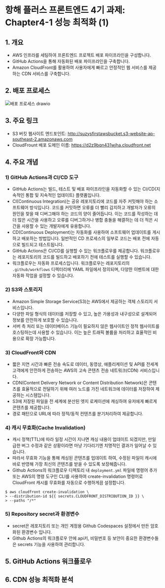 # 항해 플러스 프론트엔드 4기 과제: Chapter4-1 성능 최적화 (1)

## 1. 개요

- AWS 인프라를 세팅하여 프론트엔드 프로젝트 배포 파이프라인을 구성합니다.
- GitHub Actions을 통해 자동화된 배포 파이프라인을 구축합니다.
- Amazon CloudFront를 활용하여 사용자에게 빠르고 안정적인 웹 서비스를 제공하는 CDN 서비스를 구축합니다.

## 2. 배포 프로세스

![배포 프로세스 drawio](https://github.com/user-attachments/assets/98553018-0cc3-4175-806c-1d487dd94cde)

## 3. 주요 링크
- S3 버킷 웹사이트 엔드포인트: http://suzysfirstawsbucket.s3-website-ap-southeast-2.amazonaws.com
- CloudFrount 배포 도메인 이름: https://d2z9bqn431wjha.cloudfront.net

## 4. 주요 개념

### 1) GitHub Actions과 CI/CD 도구
- GitHub Actions는 빌드, 테스트 및 배포 파이프라인을 자동화할 수 있는 CI/CD(지속적인 통합 및 지속적인 업데이트) 플랫폼입니다.
- CI(Continuous Integration)는 공유 레포지토리에 코드를 자주 커밋해야 하는 소프트웨어 방식입니다. 코드를 커밋하면 오류를 더 빨리 감지하고 개발자가 오류의 원인을 찾을 때 디버그해야 하는 코드의 양이 줄어듭니다. 이는 코드를 작성하는 데 더 많은 시간을 사용하고 오류를 디버그하거나 병합 충돌을 해결하는 데 더 적은 시간을 사용할 수 있는 개발자에게 유용합니다.
- CD(Continuous Deployment)는 자동화를 사용하여 소프트웨어 업데이트를 게시하고 배포하는 방법입니다. 일반적인 CD 프로세스의 일부로 코드는 배포 전에 자동으로 빌드되고 테스트됩니다.
- GitHub Actions은 CI/CD를 실행할 수 있는 워크플로우를 제공합니다. 워크플로우는 레포지토리의 코드를 빌드하고 배포하기 전에 테스트를 실행할 수 있습니다.
- 워크플로우는 자동화 프로세스입니다. 워크플로우는 레포지토리의 `.github/workflows` 디렉터리에 YAML 파일에서 정의되며, 다양한 이벤트에 대한 자동화 작업을 설정할 수 있습니다.

### 2) S3와 스토리지
- Amazon Simple Storage Service(S3)는 AWS에서 제공하는 객체 스토리지 서비스입니다.
- 다양한 파일 형식의 데이터를 저장할 수 있고, 높은 가용성과 내구성으로 설계되어 정보를 안전하게 보호할 수 있습니다.
- 서버 측 처리 또는 데이터베이스 기능이 필요하지 않은 웹사이트인 정적 웹사이트를 호스팅하는데 사용할 수 있습니다. 이는 높은 트래픽 볼륨을 처리하고 효율적인 비용으로 확장 가능합니다.

### 3) CloudFront와 CDN
- 짧은 지연 시간과 빠른 전송 속도로 데이터, 동영상, 애플리케이션 및 API를 전세계 고객에게 안전하게 전송하는 AWS의 고속 콘텐츠 전송 네트워크(CDN) 서비스입니다.
- CDN(Content Delivery Network or Content Distribution Network)은 콘텐츠를 효율적으로 전달하기 위해 여러 노드를 가진 네트워크에 데이터를 저장하여 제공하는 시스템입니다.
- S3에 저장된 파일을 전 세계에 분산된 엣지 로케이션에 캐싱하여 유저에게 빠르게 콘텐츠를 제공합니다.
- 경로 패턴으로 URL에 따라 정적/동적 컨텐츠를 분기처리하여 제공합니다.

### 4) 캐시 무효화(Cache Invalidation)
- 캐시 정책(TTL)에 따라 일정 시간이 지나면 캐싱 내용이 업데이트 되겠지만, 만일 급한 버그 수정과 같은 상황이라면 마냥 기다리기엔 치명적인 결과가 일어날 수 있습니다.
- 따라서 무효화 기능을 통해 캐싱된 콘텐츠를 업데이트 하여, 수정된 파일이 캐시에 바로 반영해 가장 최신의 콘텐츠를 받을 수 있도록 보장해줍니다.
- Github Actions의 워크플로우 디렉토리 내 `deployment.yml` 파일에 명령어 추가 또는 AWS의 명령 도구인 CLI를 사용하여 create-invalidation 명령어로 CloudFront 캐시를 무효화를 자동으로 수행하게끔 설정합니다.
```
$ aws cloudfront create-invalidation \
> --distribution-id ${{ secrets.CLOUDFRONT_DISTRIBUTION_ID }} \
> --paths "/*" 
```

### 5) Repository secret과 환경변수
- secret은 레포지토리 또는 개인 계정용 Github Codespaces 설정에서 만든 암호화된 환경변수 입니다.
- Github Actions의 워크플로우 안에 api키, 비밀번호 등 보안이 중요한 환경변수들은 secrets 기능을 사용하여 관리합니다.

## 5. GitHub Actions 워크플로우

## 6. CDN 성능 최적화 분석
